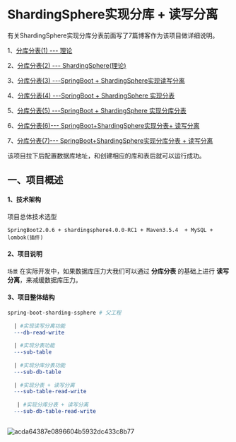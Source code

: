 # ShardingSphere实现分库 + 读写分离

有关ShardingSphere实现分库分表前面写了7篇博客作为该项目做详细说明。

  1、[分库分表(1) --- 理论](https://www.cnblogs.com/qdhxhz/p/11608222.html)

  2、[分库分表(2) --- ShardingSphere(理论)](https://www.cnblogs.com/qdhxhz/p/11629883.html)

  3、[分库分表(3) ---SpringBoot + ShardingSphere实现读写分离](https://www.cnblogs.com/qdhxhz/p/11656205.html)

  4、[分库分表(4) ---SpringBoot + ShardingSphere 实现分表](https://www.cnblogs.com/qdhxhz/p/11651163.html)

  5、[分库分表(5) ---SpringBoot + ShardingSphere 实现分库分表](https://www.cnblogs.com/qdhxhz/p/11673493.html)

  6、[分库分表(6)--- SpringBoot+ShardingSphere实现分表+ 读写分离](https://www.cnblogs.com/qdhxhz/p/11688651.html)
  
  7、[分库分表(7)--- SpringBoot+ShardingSphere实现分库分表 + 读写分离](https://www.cnblogs.com/qdhxhz/p/11688371.html)

该项目拉下后配置数据库地址，和创建相应的库和表后就可以运行成功。


## 一、项目概述


#### 1、技术架构

项目总体技术选型

```
SpringBoot2.0.6 + shardingsphere4.0.0-RC1 + Maven3.5.4  + MySQL + lombok(插件)
```

#### 2、项目说明

`场景` 在实际开发中，如果数据库压力大我们可以通过  **分库分表**  的基础上进行 **读写分离**，来减缓数据库压力。

#### 3、项目整体结构

```makefile
spring-boot-sharding-ssphere # 父工程
 
  | #实现读写分离功能
  ---db-read-write 
 
  | #实现分表功能
  ---sub-table
    
  | #实现分库分表功能
  ---sub-db-table                      
     
  | #实现分表 + 读写分离
  ---sub-table-read-write                                        
  
   | #实现分库分表 + 读写分离
  ---sub-db-table-read-write                  
                        
```
![acda64387e0896604b5932dc433c8b77](https://user-images.githubusercontent.com/37285812/142141535-7b855cf0-efc4-417d-a21c-232008fdac56.gif)

<br>


